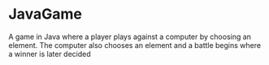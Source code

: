 # JavaGame
A game in Java where a player plays against a computer by choosing an element. The computer also chooses an element and a battle begins where a winner is later decided
